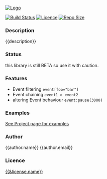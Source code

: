 [![Logo]({{&logo}})]({{&homepage}})

[![Build Status](https://img.shields.io/travis/{{&repository.github}}.png)](https://travis-ci.org/{{&repository.github}})
[![Licence]({{&license.shield}})]({{&license.url}})
[![Repo Size](https://reposs.herokuapp.com/?path={{&repository.github}})](#)


### Description ###
{{description}}


### Status ###
this library is still BETA so use it with caution. 


### Features ###
* Event filtering
`event[foo="bar"]`
* Event chaining 
`event1 > event2`
* altering Event behaviour `event:pause(3000)`


### Examples ###
[See Project page for examples]({{&homepage}}#examples)


### Author ###
{{author.name}} {{author.email}}


### Licence ###
[{{&license.name}}]({{&license.url}})
